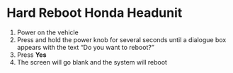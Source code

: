 # Hard Reboot Honda Headunit
1. Power on the vehicle
2. Press and hold the power knob for several seconds until a dialogue box appears with the text “Do you want to reboot?”
3. Press **Yes**
4. The screen will go blank and the system will reboot